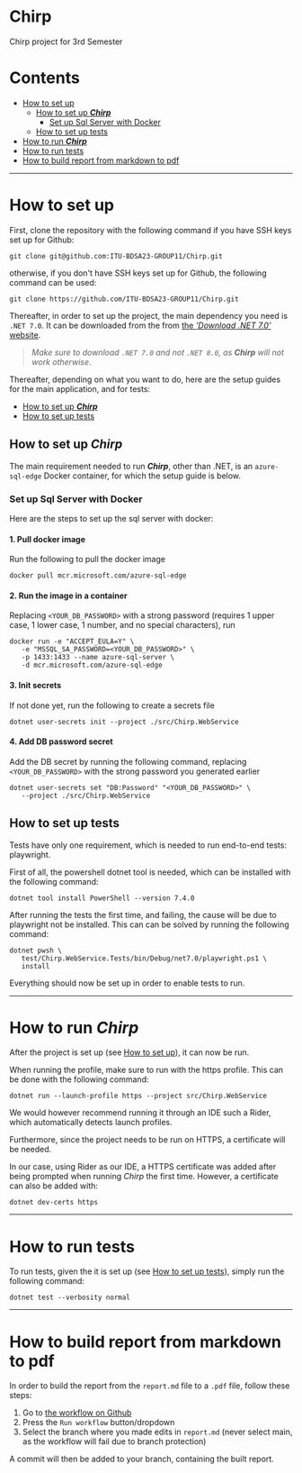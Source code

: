 # Chirp
Chirp project for 3rd Semester

# Contents

- [How to set up](#how-to-set-up)
  - [How to set up **_Chirp_**](#how-to-set-up-chirp)
    - [Set up Sql Server with Docker](#set-up-sql-server-with-docker)
  - [How to set up tests](#how-to-set-up-tests)
- [How to run **_Chirp_**](#how-to-run-chirp)
- [How to run tests](#how-to-run-tests)
- [How to build report from markdown to pdf](#how-to-build-report-from-markdown-to-pdf)

---

# How to set up
First, clone the repository with the following command if you have SSH keys set up for Github:
```shell
git clone git@github.com:ITU-BDSA23-GROUP11/Chirp.git
```
otherwise, if you don't have SSH keys set up for Github, the following command can be used:
```shell
git clone https://github.com/ITU-BDSA23-GROUP11/Chirp.git
```

Thereafter, in order to set up the project, the main dependency you need is `.NET 7.0`.
It can be downloaded from the from [the _'Download .NET 7.0'_ website](https://dotnet.microsoft.com/en-us/download/dotnet/7.0).
> _Make sure to download `.NET 7.0` and not `.NET 8.0`, as **Chirp** will not work otherwise_.

Thereafter, depending on what you want to do, here are the setup guides for the main application, and for tests:
- [How to set up **_Chirp_**](#how-to-set-up-chirp)
- [How to set up tests](#how-to-set-up-tests)

## How to set up **_Chirp_**
The main requirement needed to run **_Chirp_**, other than .NET, is an `azure-sql-edge` Docker container, for which the setup guide is below.

### Set up Sql Server with Docker
Here are the steps to set up the sql server with docker:

#### 1. Pull docker image

Run the following to pull the docker image

`docker pull mcr.microsoft.com/azure-sql-edge`


#### 2. Run the image in a container
Replacing `<YOUR_DB_PASSWORD>` with a strong password (requires 1 upper case, 1 lower case, 1 number, and no special characters), run

```shell
docker run -e "ACCEPT_EULA=Y" \
   -e "MSSQL_SA_PASSWORD=<YOUR_DB_PASSWORD>" \
   -p 1433:1433 --name azure-sql-server \
   -d mcr.microsoft.com/azure-sql-edge
```

#### 3. Init secrets
If not done yet, run the following to create a secrets file

```shell
dotnet user-secrets init --project ./src/Chirp.WebService
```

#### 4. Add DB password secret
Add the DB secret by running the following command, replacing `<YOUR_DB_PASSWORD>` with the strong password you generated earlier

```shell
dotnet user-secrets set "DB:Password" "<YOUR_DB_PASSWORD>" \
   --project ./src/Chirp.WebService
```

## How to set up tests
Tests have only one requirement, which is needed to run end-to-end tests: playwright.

First of all, the powershell dotnet tool is needed, which can be installed with the following command:
```shell
dotnet tool install PowerShell --version 7.4.0
```

After running the tests the first time, and failing, the cause will be due to playwright not be installed. This can can be solved by running the following command:
```shell
dotnet pwsh \
   test/Chirp.WebService.Tests/bin/Debug/net7.0/playwright.ps1 \
   install
 ```

Everything should now be set up in order to enable tests to run.

---

# How to run _Chirp_
After the project is set up (see [How to set up](#how-to-set-up)), it can now be run.

When running the profile, make sure to run with the https profile.
This can be done with the following command:
```shell
dotnet run --launch-profile https --project src/Chirp.WebService
```
We would however recommend running it through an IDE such a Rider, which automatically detects launch profiles.

Furthermore, since the project needs to be run on HTTPS, a certificate will be needed.

In our case, using Rider as our IDE, a HTTPS certificate was added after being prompted when running _Chirp_ the first time.
However, a certificate can also be added with:
```shell
dotnet dev-certs https
```

---

# How to run tests
To run tests, given the it is set up (see [How to set up tests](#how-to-set-up-tests)), simply run the following command:
```shell
dotnet test --verbosity normal
```

---

# How to build report from markdown to pdf
In order to build the report from the `report.md` file to a `.pdf` file, follow these steps:
1. Go to [the workflow on Github](https://github.com/ITU-BDSA23-GROUP11/Chirp/actions/workflows/report_build.yml)
2. Press the `Run workflow` button/dropdown
3. Select the branch where you made edits in `report.md` (never select main, as the workflow will fail due to branch protection)

A commit will then be added to your branch, containing the built report.